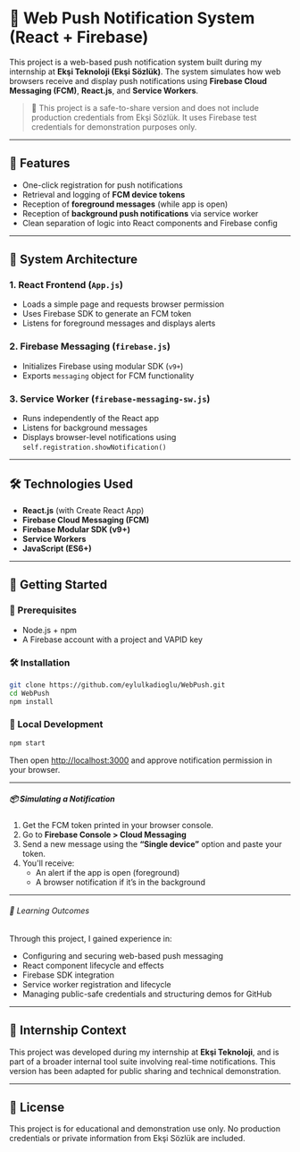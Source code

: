 # 🔔 Web Push Notification System (React + Firebase)

This project is a web-based push notification system built during my internship at **Ekşi Teknoloji (Ekşi Sözlük)**. The system simulates how web browsers receive and display push notifications using **Firebase Cloud Messaging (FCM)**, **React.js**, and **Service Workers**.

> 🚨 This project is a safe-to-share version and does not include production credentials from Ekşi Sözlük. It uses Firebase test credentials for demonstration purposes only.

---

## 🌟 Features

- One-click registration for push notifications
- Retrieval and logging of **FCM device tokens**
- Reception of **foreground messages** (while app is open)
- Reception of **background push notifications** via service worker
- Clean separation of logic into React components and Firebase config

---

## 🧠 System Architecture

### 1. React Frontend (`App.js`)
- Loads a simple page and requests browser permission
- Uses Firebase SDK to generate an FCM token
- Listens for foreground messages and displays alerts

### 2. Firebase Messaging (`firebase.js`)
- Initializes Firebase using modular SDK (`v9+`)
- Exports `messaging` object for FCM functionality

### 3. Service Worker (`firebase-messaging-sw.js`)
- Runs independently of the React app
- Listens for background messages
- Displays browser-level notifications using `self.registration.showNotification()`

---

## 🛠 Technologies Used

- **React.js** (with Create React App)
- **Firebase Cloud Messaging (FCM)**
- **Firebase Modular SDK (v9+)**
- **Service Workers**
- **JavaScript (ES6+)**

---

## 🚀 Getting Started

### 🔧 Prerequisites
- Node.js + npm
- A Firebase account with a project and VAPID key

### 🛠 Installation
```bash
git clone https://github.com/eylulkadioglu/WebPush.git
cd WebPush
npm install
```

### 🧪 Local Development
```bash
npm start
```

Then open [http://localhost:3000](http://localhost:3000) and approve notification permission in your browser.

---
##### 📦 Simulating a Notification

1. Get the FCM token printed in your browser console.
2. Go to **Firebase Console > Cloud Messaging**
3. Send a new message using the **“Single device”** option and paste your token.
4. You'll receive:
   - An alert if the app is open (foreground)
   - A browser notification if it’s in the background

---

###### 🧪 Learning Outcomes

Through this project, I gained experience in:

- Configuring and securing web-based push messaging
- React component lifecycle and effects
- Firebase SDK integration
- Service worker registration and lifecycle
- Managing public-safe credentials and structuring demos for GitHub

---

## 📄 Internship Context

This project was developed during my internship at **Ekşi Teknoloji**, and is part of a broader internal tool suite involving real-time notifications. This version has been adapted for public sharing and technical demonstration.

---

## 📄 License

This project is for educational and demonstration use only. No production credentials or private information from Ekşi Sözlük are included.
